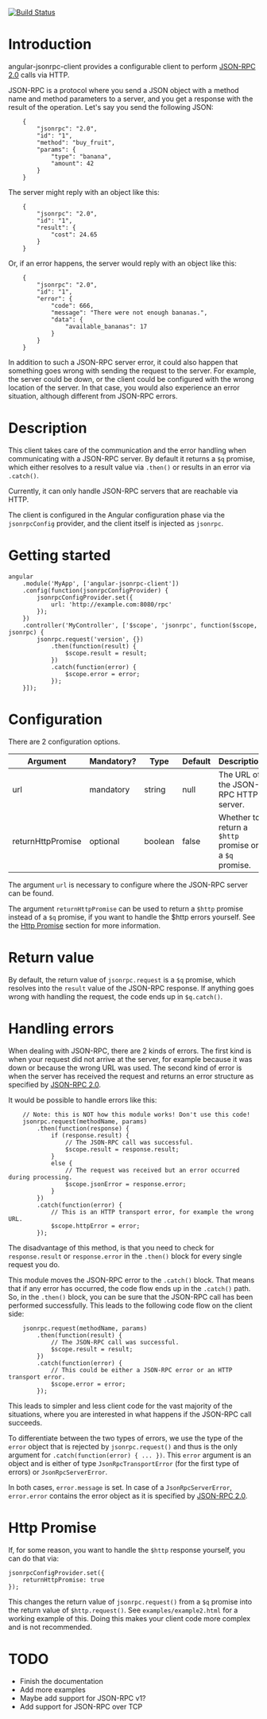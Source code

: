 [![Build Status](https://travis-ci.org/joostvunderink/angular-jsonrpc-client.svg?branch=master)](https://travis-ci.org/joostvunderink/angular-jsonrpc-client)

# Introduction

angular-jsonrpc-client provides a configurable client to perform [JSON-RPC 2.0][JSONRPC2] calls via HTTP.

[JSONRPC2]: http://www.jsonrpc.org/specification

JSON-RPC is a protocol where you send a JSON object with a method name and method parameters to a server, and you get a response with the result of the operation. Let's say you send the following JSON:

```
    {
        "jsonrpc": "2.0",
        "id": "1",
        "method": "buy_fruit",
        "params": {
            "type": "banana",
            "amount": 42
        }
    }
```

The server might reply with an object like this:

```
    {
        "jsonrpc": "2.0",
        "id": "1",
        "result": {
            "cost": 24.65
        }
    }
```

Or, if an error happens, the server would reply with an object like this:

```
    {
        "jsonrpc": "2.0",
        "id": "1",
        "error": {
            "code": 666,
            "message": "There were not enough bananas.",
            "data": {
                "available_bananas": 17
            }
        }
    }
```

In addition to such a JSON-RPC server error, it could also happen that something goes wrong with sending the request to the server. For example, the server could be down, or the client could be configured with the wrong location of the server. In that case, you would also experience an error situation, although different from JSON-RPC errors.

# Description

This client takes care of the communication and the error handling when communicating with a JSON-RPC server. By default it returns a `$q` promise, which either resolves to a result value via `.then()` or results in an error via `.catch()`.

Currently, it can only handle JSON-RPC servers that are reachable via HTTP.

The client is configured in the Angular configuration phase via the `jsonrpcConfig` provider, and the client itself is injected as `jsonrpc`.

# Getting started

```
angular
    .module('MyApp', ['angular-jsonrpc-client'])
    .config(function(jsonrpcConfigProvider) {
        jsonrpcConfigProvider.set({
            url: 'http://example.com:8080/rpc'
        });
    })
    .controller('MyController', ['$scope', 'jsonrpc', function($scope, jsonrpc) {
        jsonrpc.request('version', {})
            .then(function(result) {
                $scope.result = result;
            })
            .catch(function(error) {
                $scope.error = error;
            });
    }]);
```

# Configuration

There are 2 configuration options.

Argument | Mandatory? | Type | Default | Description
---------|------------|------|---------|------------
url | mandatory | string | null | The URL of the JSON-RPC HTTP server.
returnHttpPromise | optional | boolean | false | Whether to return a `$http` promise or a `$q` promise.

The argument `url` is necessary to configure where the JSON-RPC server can be found.

The argument `returnHttpPromise` can be used to return a `$http` promise instead of a `$q` promise, if you want to handle the $http errors yourself. See the [Http Promise](#http-promise) section for more information.

# Return value

By default, the return value of `jsonrpc.request` is a `$q` promise, which resolves into the `result` value of the JSON-RPC response. If anything goes wrong with handling the request, the code ends up in `$q.catch()`.

# Handling errors

When dealing with JSON-RPC, there are 2 kinds of errors. The first kind is when your request did not arrive at the server, for example because it was down or because the wrong URL was used. The second kind of error is when the server has received the request and returns an error structure as specified by [JSON-RPC 2.0][JSONRPC2].

It would be possible to handle errors like this:

```
    // Note: this is NOT how this module works! Don't use this code!
    jsonrpc.request(methodName, params)
        .then(function(response) {
            if (response.result) {
                // The JSON-RPC call was successful.
                $scope.result = response.result;
            }
            else {
                // The request was received but an error occurred during processing.
                $scope.jsonError = response.error;
            }
        })
        .catch(function(error) {
            // This is an HTTP transport error, for example the wrong URL.
            $scope.httpError = error;
        });
```

The disadvantage of this method, is that you need to check for `response.result` or `response.error` in the `.then()` block for every single request you do.

This module moves the JSON-RPC error to the `.catch()` block. That means that if any error has occurred, the code flow ends up in the `.catch()` path. So, in the `.then()` block, you can be sure that the JSON-RPC call has been performed successfully. This leads to the following code flow on the client side:

```
    jsonrpc.request(methodName, params)
        .then(function(result) {
            // The JSON-RPC call was successful.
            $scope.result = result;
        })
        .catch(function(error) {
            // This could be either a JSON-RPC error or an HTTP transport error.
            $scope.error = error;
        });
```

This leads to simpler and less client code for the vast majority of the situations, where you are interested in what happens if the JSON-RPC call succeeds.

To differentiate between the two types of errors, we use the type of the `error` object that is rejected by `jsonrpc.request()` and thus is the only argument for `.catch(function(error) { ... })`. This `error` argument is an object and is either of type `JsonRpcTransportError` (for the first type of errors) or `JsonRpcServerError`.

In both cases, `error.message` is set. In case of a `JsonRpcServerError`, `error.error` contains the error object as it is specified by [JSON-RPC 2.0][JSONRPC2].

# Http Promise

If, for some reason, you want to handle the `$http` response yourself, you can do that via:

```
jsonrpcConfigProvider.set({
    returnHttpPromise: true
});
```

This changes the return value of `jsonrpc.request()` from a `$q` promise into the return value of `$http.request()`. See `examples/example2.html` for a working example of this. Doing this makes your client code more complex and is not recommended.


# TODO

- Finish the documentation
- Add more examples
- Maybe add support for JSON-RPC v1?
- Add support for JSON-RPC over TCP

